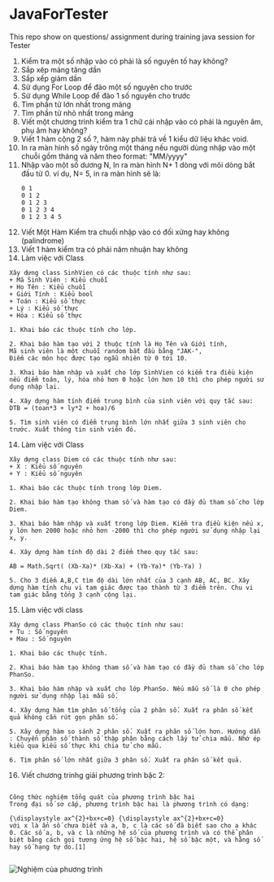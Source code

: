 # JavaForTester
This repo show on questions/ assignment during training java session for Tester


1. Kiểm tra một số nhập vào có phải là số nguyên tố hay không?
2. Sắp xêp mảng tăng dần
3. Sắp xếp giảm dần
4. Sử dụng For Loop để đảo một số nguyên cho trước
5. Sử dụng While Loop để đảo 1 số nguyên cho trước
6. Tìm phần tử lớn nhất trong mảng
7. Tìm phần tử nhỏ nhất trong mảng
8. Viết một chương trình kiểm tra 1 chữ cái nhập vào có phải là nguyên âm, phụ âm hay không?
9. Viết 1 hàm cộng 2 số ?, hàm này phải trả về 1 kiểu dữ liệu khác void.
10. In ra màn hình số ngày trông một tháng nếu người dùng nhập vào một chuỗi gồm tháng và năm theo format: "MM/yyyy"
11. Nhập vào một số dương N, In ra màn hình N+ 1 dòng với môi dòng bắt đầu từ 0.
    ví dụ, N= 5,  in ra màn hình sẽ là:
    ```0
    0 1
    0 1 2
    0 1 2 3
    0 1 2 3 4 
    0 1 2 3 4 5
12. Viết Một Hàm Kiểm tra chuổi nhập vào có đối xứng hay không (palindrome)
13. Viết 1 hàm kiểm tra có phải năm nhuận hay không
14. Làm việc với Class
```text
Xây dựng class SinhVien có các thuộc tính như sau:
+ Mã Sinh Viên : Kiểu chuỗi
+ Họ Tên : Kiểu chuỗi
+ Giới Tính : Kiểu bool
+ Toán : Kiểu số thực
+ Lý : Kiểu số thực
+ Hóa : Kiểu số thực

1. Khai báo các thuộc tính cho lớp.

2. Khai báo hàm tạo với 2 thuộc tính là Họ Tên và Giới tính,
Mã sinh viên là một chuỗi random bắt đầu bằng "JAK-",
Điểm các môn học được tạo ngẫu nhiên từ 0 tới 10.

3. Khai báo hàm nhập và xuất cho lớp SinhVien có kiểm tra điều kiện nếu điểm toán, lý, hóa nhỏ hơn 0 hoặc lớn hơn 10 thì cho phép người sử dụng nhập lại.

4. Xây dựng hàm tính điểm trung bình của sinh viên với quy tắc sau:
DTB = (toan*3 + ly*2 + hoa)/6

5. Tìm sinh viên có điểm trung bình lớn nhất giữa 3 sinh viên cho trước. Xuất thông tin sinh viên đó.
```     
14. Làm việc với Class
```text
Xây dựng class Diem có các thuộc tính như sau:
+ X : Kiểu số nguyên
+ Y : Kiểu số nguyên

1. Khai báo các thuộc tính trong lớp Diem.

2. Khai báo hàm tạo không tham số và hàm tạo có đầy đủ tham số cho lớp Diem.

3. Khai báo hàm nhập và xuất trong lớp Diem. Kiểm tra điều kiện nếu x, y lớn hơn 2000 hoặc nhỏ hơn -2000 thì cho phép người sử dụng nhập lại x, y.

4. Xây dựng hàm tính độ dài 2 điểm theo quy tắc sau:

AB = Math.Sqrt( (Xb-Xa)* (Xb-Xa) + (Yb-Ya)* (Yb-Ya) )

5. Cho 3 điểm A,B,C tìm độ dài lớn nhất của 3 cạnh AB, AC, BC. Xây dựng hàm tính chu vi tam giác được tạo thành từ 3 điểm trên. Chu vi tam giác bằng tổng 3 cạnh cộng lại.
```
15. Làm việc với class
```text
Xây dựng class PhanSo có các thuộc tính như sau:
+ Tu : Số nguyên
+ Mau : Số nguyên

1. Khai báo các thuộc tính.

2. Khai báo hàm tạo không tham số và hàm tạo có đầy đủ tham số cho lớp PhanSo.

3. Khai báo hàm nhập và xuất cho lớp PhanSo. Nếu mẫu số là 0 cho phép người sử dụng nhập lại mẫu số.

4. Xây dựng hàm tìm phân số tổng của 2 phân số. Xuất ra phân số kết quả không cần rút gọn phân số.

5. Xây dựng hàm so sánh 2 phân số. Xuất ra phân số lớn hơn. Hướng dẫn : Chuyển phân số thành số thập phân bằng cách lấy tử chia mẫu. Nhớ ép kiểu qua kiểu số thực khi chia tử cho mẫu.

6. Tìm phân số lớn nhất giữa 3 phân số. Xuất ra phân số kết quả.
```
16. Viết chương trinhg giải phương trình bậc 2: 
```text

Công thức nghiệm tổng quát của phương trình bậc hai
Trong đại số sơ cấp, phương trình bậc hai là phương trình có dạng:

{\displaystyle ax^{2}+bx+c=0} {\displaystyle ax^{2}+bx+c=0}
với x là ẩn số chưa biết và a, b, c là các số đã biết sao cho a khác 0. Các số a, b, và c là những hệ số của phương trình và có thể phân biệt bằng cách gọi tương ứng hệ số bậc hai, hệ số bậc một, và hằng số hay số hạng tự do.[1]


```

![Nghiệm của phương trình](https://upload.wikimedia.org/wikipedia/commons/c/c4/Quadratic_formula.svg)